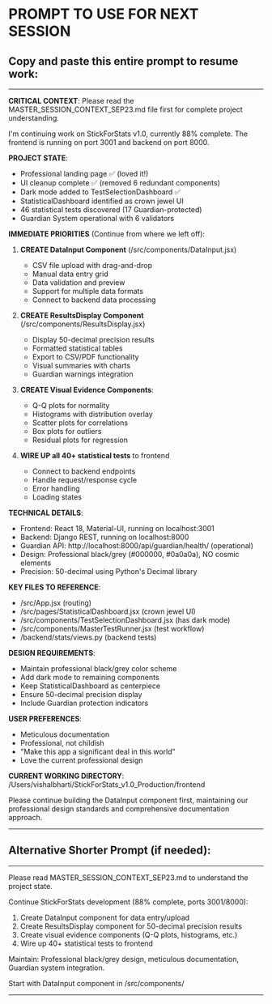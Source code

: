 # PROMPT TO USE FOR NEXT SESSION

## Copy and paste this entire prompt to resume work:

---

**CRITICAL CONTEXT**: Please read the MASTER_SESSION_CONTEXT_SEP23.md file first for complete project understanding.

I'm continuing work on StickForStats v1.0, currently 88% complete. The frontend is running on port 3001 and backend on port 8000.

**PROJECT STATE**:
- Professional landing page ✅ (loved it!)
- UI cleanup complete ✅ (removed 6 redundant components)
- Dark mode added to TestSelectionDashboard ✅
- StatisticalDashboard identified as crown jewel UI
- 46 statistical tests discovered (17 Guardian-protected)
- Guardian System operational with 6 validators

**IMMEDIATE PRIORITIES** (Continue from where we left off):

1. **CREATE DataInput Component** (/src/components/DataInput.jsx)
   - CSV file upload with drag-and-drop
   - Manual data entry grid
   - Data validation and preview
   - Support for multiple data formats
   - Connect to backend data processing

2. **CREATE ResultsDisplay Component** (/src/components/ResultsDisplay.jsx)
   - Display 50-decimal precision results
   - Formatted statistical tables
   - Export to CSV/PDF functionality
   - Visual summaries with charts
   - Guardian warnings integration

3. **CREATE Visual Evidence Components**:
   - Q-Q plots for normality
   - Histograms with distribution overlay
   - Scatter plots for correlations
   - Box plots for outliers
   - Residual plots for regression

4. **WIRE UP all 40+ statistical tests** to frontend
   - Connect to backend endpoints
   - Handle request/response cycle
   - Error handling
   - Loading states

**TECHNICAL DETAILS**:
- Frontend: React 18, Material-UI, running on localhost:3001
- Backend: Django REST, running on localhost:8000
- Guardian API: http://localhost:8000/api/guardian/health/ (operational)
- Design: Professional black/grey (#000000, #0a0a0a), NO cosmic elements
- Precision: 50-decimal using Python's Decimal library

**KEY FILES TO REFERENCE**:
- /src/App.jsx (routing)
- /src/pages/StatisticalDashboard.jsx (crown jewel UI)
- /src/components/TestSelectionDashboard.jsx (has dark mode)
- /src/components/MasterTestRunner.jsx (test workflow)
- /backend/stats/views.py (backend tests)

**DESIGN REQUIREMENTS**:
- Maintain professional black/grey color scheme
- Add dark mode to remaining components
- Keep StatisticalDashboard as centerpiece
- Ensure 50-decimal precision display
- Include Guardian protection indicators

**USER PREFERENCES**:
- Meticulous documentation
- Professional, not childish
- "Make this app a significant deal in this world"
- Love the current professional design

**CURRENT WORKING DIRECTORY**: /Users/vishalbharti/StickForStats_v1.0_Production/frontend

Please continue building the DataInput component first, maintaining our professional design standards and comprehensive documentation approach.

---

## Alternative Shorter Prompt (if needed):

---

Please read MASTER_SESSION_CONTEXT_SEP23.md to understand the project state.

Continue StickForStats development (88% complete, ports 3001/8000):

1. Create DataInput component for data entry/upload
2. Create ResultsDisplay component for 50-decimal precision results
3. Create visual evidence components (Q-Q plots, histograms, etc.)
4. Wire up 40+ statistical tests to frontend

Maintain: Professional black/grey design, meticulous documentation, Guardian system integration.

Start with DataInput component in /src/components/

---